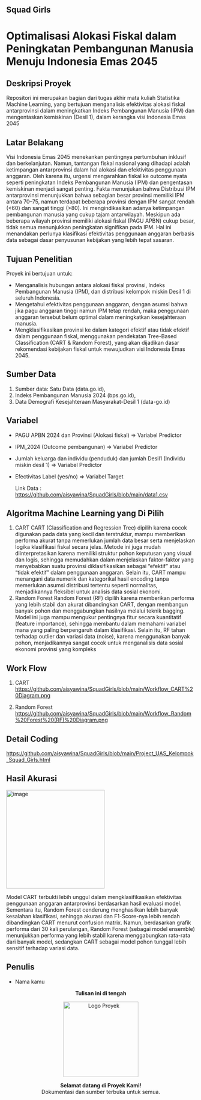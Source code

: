 <div align="Left">
  
## Squad Girls  
# Optimalisasi Alokasi Fiskal dalam Peningkatan Pembangunan Manusia Menuju Indonesia Emas 2045
## Deskripsi Proyek
Repositori ini merupakan bagian dari tugas akhir mata kuliah Statistika Machine Learning, yang bertujuan menganalisis efektivitas alokasi fiskal antarprovinsi dalam meningkatkan Indeks Pembangunan Manusia (IPM) dan mengentaskan kemiskinan (Desil 1), dalam kerangka visi Indonesia Emas 2045

## Latar Belakang
Visi Indonesia Emas 2045 menekankan pentingnya pertumbuhan inklusif dan berkelanjutan. Namun, tantangan fiskal nasional yang dihadapi adalah ketimpangan antarprovinsi dalam hal alokasi dan efektivitas penggunaan anggaran. Oleh karena itu, urgensi mengarahkan fiskal ke outcome nyata seperti peningkatan Indeks Pembangunan Manusia (IPM) dan pengentasan kemiskinan menjadi sangat penting. Fakta menunjukan bahwa Distribusi IPM antarprovinsi menunjukkan bahwa sebagian besar provinsi memiliki IPM antara 70–75, namun terdapat beberapa provinsi dengan IPM sangat rendah (<60) dan sangat tinggi (>80). Ini mengindikasikan adanya ketimpangan pembangunan manusia yang cukup tajam antarwilayah. Meskipun ada beberapa wilayah provinsi memiliki alokasi fiskal (PAGU APBN) cukup besar, tidak semua menunjukkan peningkatan signifikan pada IPM. Hal ini menandakan perlunya klasifikasi efektivitas penggunaan anggaran berbasis data sebagai dasar penyusunan kebijakan yang lebih tepat sasaran.

## Tujuan Penelitian
Proyek ini bertujuan untuk:
- Menganalisis hubungan antara alokasi fiskal provinsi, Indeks Pembangunan Manusia (IPM), dan distribusi kelompok miskin Desil 1 di seluruh Indonesia.
- Mengetahui efektivitas penggunaan anggaran, dengan asumsi bahwa jika pagu anggaran tinggi namun IPM tetap rendah, maka penggunaan anggaran tersebut belum optimal dalam
  meningkatkan kesejahteraan manusia.
- Mengklasifikasikan provinsi ke dalam kategori efektif atau tidak efektif dalam penggunaan fiskal, menggunakan pendekatan Tree-Based Classification (CART & Random Forest),
  yang akan dijadikan dasar rekomendasi kebijakan fiskal untuk mewujudkan visi Indonesia Emas 2045.

## Sumber Data 
1. Sumber data: Satu Data (data.go.id), 
2. Indeks Pembangunan Manusia 2024 (bps.go.id), 
3. Data Demografi Kesejahteraan Masyarakat-Desil 1 (data-go.id)

## Variabel
- PAGU APBN 2024 dan Provinsi (Alokasi fiskal) => Variabel Predictor
- IPM_2024 (Outcome pembangunan) => Variabel Predictor
- Jumlah keluarga dan individu (penduduk) dan jumlah Desil1 (Individu miskin desil 1) => Variabel Predictor
- Efectivitas Label (yes/no) => Variabel Target

  Link Data :
  https://github.com/aisyawina/SquadGirls/blob/main/data1.csv
  
## Algoritma Machine Learning yang Di Pilih
1. CART
   CART (Classification and Regression Tree) dipilih karena cocok digunakan pada data yang kecil dan terstruktur, mampu memberikan performa akurat tanpa memerlukan jumlah
   data besar serta menjelaskan logika klasifikasi fiskal secara jelas. Metode ini juga mudah diinterpretasikan karena memiliki struktur pohon keputusan yang visual dan
   logis, sehingga memudahkan dalam menjelaskan faktor-faktor yang menyebabkan suatu provinsi diklasifikasikan sebagai “efektif” atau “tidak efektif” dalam penggunaan
   anggaran. Selain itu, CART mampu menangani data numerik dan kategorikal hasil encoding tanpa memerlukan asumsi distribusi tertentu seperti normalitas, menjadikannya
   fleksibel untuk analisis data sosial ekonomi.
2. Random Forest
   Random Forest (RF) dipilih karena memberikan performa yang lebih stabil dan akurat dibandingkan CART, dengan membangun banyak pohon dan menggabungkan hasilnya melalui
   teknik bagging. Model ini juga mampu mengukur pentingnya fitur secara kuantitatif (feature importance), sehingga membantu dalam memahami variabel mana yang paling
   berpengaruh dalam klasifikasi. Selain itu, RF tahan terhadap outlier dan variasi data (noise), karena menggunakan banyak pohon, menjadikannya sangat cocok untuk
   menganalisis data sosial ekonomi provinsi yang kompleks
   
## Work Flow
1. CART
   https://github.com/aisyawina/SquadGirls/blob/main/Workflow_CART%20Diagram.png
   
2. Random Forest
  https://github.com/aisyawina/SquadGirls/blob/main/Workflow_Random%20Forest%20(RF)%20Diagram.png

## Detail Coding 
https://github.com/aisyawina/SquadGirls/blob/main/Project_UAS_Kelompok_Squad_Girls.html

## Hasil Akurasi
<img width="262" alt="image" src="https://github.com/user-attachments/assets/5cadf85a-18b6-4f39-834c-f0b7ea62b465" />

Model CART terbukti lebih unggul dalam mengklasifikasikan efektivitas penggunaan anggaran antarprovinsi berdasarkan hasil evaluasi model. Sementara itu, Random Forest cenderung menghasilkan lebih banyak kesalahan klasifikasi, sehingga akurasi dan F1-Score-nya lebih rendah dibandingkan CART menurut confusion matrix. Namun, berdasarkan grafik performa dari 30 kali perulangan, Random Forest (sebagai model ensemble) menunjukkan performa yang lebih stabil karena menggabungkan rata-rata dari banyak model, sedangkan CART sebagai model pohon tunggal lebih sensitif terhadap variasi data.



## Penulis
- Nama kamu

<p align="center">
  <strong>Tulisan ini di tengah</strong>
</p>

<p align="center">
  <img src="https://example.com/logo.png" width="200" alt="Logo Proyek">
</p>

<p align="center">
  <strong>Selamat datang di Proyek Kami!</strong><br>
  Dokumentasi dan sumber terbuka untuk semua.
</p>
